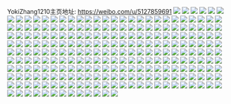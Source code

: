 YokiZhang1210主页地址: https://weibo.com/u/5127859691 
![](https://wx4.sinaimg.cn/mw2000/005B1Yyngy1h96llh2ucdj30tu13uagf.jpg) 
![](https://wx4.sinaimg.cn/mw2000/005B1Yyngy1h96llgn2mxj30tu13ugsz.jpg) 
![](https://wx4.sinaimg.cn/mw2000/005B1Yyngy1h8py38wa2hj328g2zab29.jpg) 
![](https://wx4.sinaimg.cn/mw2000/005B1Yyngy1h8py3a67csj32x6218hdt.jpg) 
![](https://wx4.sinaimg.cn/mw2000/005B1Yyngy1h8py3b8ww5j33381ztkjl.jpg) 
![](https://wx4.sinaimg.cn/mw2000/005B1Yyngy1h8fdmm7xo8j32c0340b29.jpg) 
![](https://wx4.sinaimg.cn/mw2000/005B1Yyngy1h829vqllvxj33402c0kjm.jpg) 
![](https://wx4.sinaimg.cn/mw2000/005B1Yyngy1h825a83bgij32c0340b2a.jpg) 
![](https://wx4.sinaimg.cn/mw2000/005B1Yyngy1h81fq5jsd3j30tu13u10z.jpg) 
![](https://wx4.sinaimg.cn/mw2000/005B1Yyngy1h7yn9x9lp3j30n60uwjyp.jpg) 
![](https://wx4.sinaimg.cn/mw2000/005B1Yyngy1h7ui503iepj30zk1137bp.jpg) 
![](https://wx4.sinaimg.cn/mw2000/005B1Yyngy1h7983gs2p8j30qo0iqmyf.jpg) 
![](https://wx4.sinaimg.cn/mw2000/005B1Yyngy1h6d3cnxznej320333z7wh.jpg) 
![](https://wx4.sinaimg.cn/mw2000/005B1Yyngy1h6c1bpit1wj32022o3kjm.jpg) 
![](https://wx4.sinaimg.cn/mw2000/005B1Yyngy1h6a0xkmc5yj32c03401kx.jpg) 
![](https://wx4.sinaimg.cn/mw2000/005B1Yyngy1h6a0xmiwuwj33402c0hdt.jpg) 
![](https://wx4.sinaimg.cn/mw2000/005B1Yyngy1h5s1et54mbj30zk1beq8x.jpg) 
![](https://wx4.sinaimg.cn/mw2000/005B1Yyngy1h5ms6g8upij30zi1j0tgq.jpg) 
![](https://wx4.sinaimg.cn/mw2000/005B1Yyngy1h5k493q7zfj30ty0tyq4i.jpg) 
![](https://wx4.sinaimg.cn/mw2000/005B1Yyngy1h5eaqo7yhhj32c0340b2b.jpg) 
![](https://wx4.sinaimg.cn/mw2000/005B1Yyngy1h57o8t3x7ej30to1ajwuw.jpg) 
![](https://wx4.sinaimg.cn/mw2000/005B1Yyngy1h547ijwwcej32c0340kjn.jpg) 
![](https://wx4.sinaimg.cn/mw2000/005B1Yyngy1h51wc1arrxj31hc0u07r5.jpg) 
![](https://wx4.sinaimg.cn/mw2000/005B1Yyngy1h50yc20v06j30qi1ocqu5.jpg) 
![](https://wx4.sinaimg.cn/mw2000/005B1Yyngy1h4nks2bvboj32c0340b2b.jpg) 
![](https://wx4.sinaimg.cn/mw2000/005B1Yyngy1h49wn9cpaqj32c0340b2b.jpg) 
![](https://wx4.sinaimg.cn/mw2000/005B1Yyngy1h45a158q7cj30u00vg0xu.jpg) 
![](https://wx4.sinaimg.cn/mw2000/005B1Yyngy1h446yxig86j31cg07mwi1.jpg) 
![](https://wx4.sinaimg.cn/mw2000/005B1Yyngy1h40ky7ljisj32by2azx6p.jpg) 
![](https://wx4.sinaimg.cn/mw2000/005B1Yyngy1h3wze0xdu1j30v91vo1ky.jpg) 
![](https://wx4.sinaimg.cn/mw2000/005B1Yyngy1h3qgy83elzj30u01hck4h.jpg) 
![](https://wx4.sinaimg.cn/mw2000/005B1Yyngy1h3qgy8l2kij30r31c5til.jpg) 
![](https://wx4.sinaimg.cn/mw2000/005B1Yyngy1h2uzhu3qibj32c0340x6q.jpg) 
![](https://wx4.sinaimg.cn/mw2000/005B1Yyngy1h2tv725j2sj31xp2tf7wh.jpg) 
![](https://wx4.sinaimg.cn/mw2000/005B1Yyngy1h2ts507e50j32c0340kjl.jpg) 
![](https://wx4.sinaimg.cn/mw2000/005B1Yyngy1h2o0z5h1fgj32c03401kz.jpg) 
![](https://wx4.sinaimg.cn/mw2000/005B1Yyngy1h2ilnavzfwj30v91von4t.jpg) 
![](https://wx4.sinaimg.cn/mw2000/005B1Yyngy1h2f6cgvq65j32c03407wj.jpg) 
![](https://wx4.sinaimg.cn/mw2000/005B1Yyngy1h2f6cim36hj32c03401kz.jpg) 
![](https://wx4.sinaimg.cn/mw2000/005B1Yyngy1h2246dcsruj30v91gu1kx.jpg) 
![](https://wx4.sinaimg.cn/mw2000/005B1Yyngy1h1xofi2d0fj30v812u7o6.jpg) 
![](https://wx4.sinaimg.cn/mw2000/005B1Yyngy1h1wpq0enl9j31v122xqv5.jpg) 
![](https://wx4.sinaimg.cn/mw2000/005B1Yyngy1h1pelwxzf8j32c0340u0y.jpg) 
![](https://wx4.sinaimg.cn/mw2000/005B1Yyngy1h1n4yruv30j33402c07wi.jpg) 
![](https://wx4.sinaimg.cn/mw2000/005B1Yyngy1h1jsat59isj30u0140ag8.jpg) 
![](https://wx4.sinaimg.cn/mw2000/005B1Yyngy1h1jsasbwbgj30u0140gss.jpg) 
![](https://wx4.sinaimg.cn/mw2000/005B1Yyngy1h1jsatqjbnj30u0140jwv.jpg) 
![](https://wx4.sinaimg.cn/mw2000/005B1Yyngy1h1jsaujco7j30u0163tg3.jpg) 
![](https://wx4.sinaimg.cn/mw2000/005B1Yyngy1h1i8ynfhboj33402c0u0z.jpg) 
![](https://wx4.sinaimg.cn/mw2000/005B1Yyngy1h1ggaw89daj32c0340b2a.jpg) 
![](https://wx4.sinaimg.cn/mw2000/005B1Yyngy1h1dqswq04vj31sc2dsx6p.jpg) 
![](https://wx4.sinaimg.cn/mw2000/005B1Yyngy1h1233kxlu6j31sc2dskjl.jpg) 
![](https://wx4.sinaimg.cn/mw2000/005B1Yyngy1h0xxdhzw0gj31gu2drx6j.jpg) 
![](https://wx4.sinaimg.cn/mw2000/005B1Yyngy1h0syaxkorhj32c0340hdt.jpg) 
![](https://wx4.sinaimg.cn/mw2000/005B1Yyngy1h0pgkmwbb1j32c0340qv5.jpg) 
![](https://wx4.sinaimg.cn/mw2000/005B1Yyngy1h0mkb1weqvj33402c0e82.jpg) 
![](https://wx4.sinaimg.cn/mw2000/005B1Yyngy1h0mjbcmywej30k00zk7cn.jpg) 
![](https://wx4.sinaimg.cn/mw2000/005B1Yyngy1h0fcv9gmw5j30u01407b7.jpg) 
![](https://wx4.sinaimg.cn/mw2000/005B1Yyngy1h02nfbta8jj30zg1bab06.jpg) 
![](https://wx4.sinaimg.cn/mw2000/005B1Yyngy1gzyw4guv1mj30t615gwy9.jpg) 
![](https://wx4.sinaimg.cn/mw2000/005B1Yyngy1gzyw4fb86qj30tz0yqdur.jpg) 
![](https://wx4.sinaimg.cn/mw2000/005B1Yyngy1gzpw68gcr5j30u80jxmzh.jpg) 
![](https://wx4.sinaimg.cn/mw2000/005B1Yynly1gzd5k31zmaj333y1qux6p.jpg) 
![](https://wx4.sinaimg.cn/mw2000/005B1Yyngy1gz603pdq68j30mi0u0afj.jpg) 
![](https://wx4.sinaimg.cn/mw2000/005B1Yyngy1gz4vvx0yocj33402c07wj.jpg) 
![](https://wx4.sinaimg.cn/mw2000/005B1Yynly1gyq3m3b6vlj30s71e4tqz.jpg) 
![](https://wx4.sinaimg.cn/mw2000/005B1Yynly1gypx8xfvpyj30mi09x0vn.jpg) 
![](https://wx4.sinaimg.cn/mw2000/005B1Yyngy1gyptdl8oa2j31sc2dse82.jpg) 
![](https://wx4.sinaimg.cn/mw2000/005B1Yyngy1gyptdcmcnyj32c0340hdv.jpg) 
![](https://wx4.sinaimg.cn/mw2000/005B1Yyngy1gy9se74tuaj33402c0x6q.jpg) 
![](https://wx4.sinaimg.cn/mw2000/005B1Yyngy1gy8n6wcs5sj33402c04qq.jpg) 
![](https://wx4.sinaimg.cn/mw2000/005B1Yyngy1gy8n6ueiuhj33402c0e82.jpg) 
![](https://wx4.sinaimg.cn/mw2000/005B1Yyngy1gy8n71wpwfj32c0340hdu.jpg) 
![](https://wx4.sinaimg.cn/mw2000/005B1Yyngy1gy5cw2xcs1j30tr1gwwu6.jpg) 
![](https://wx4.sinaimg.cn/mw2000/005B1Yyngy1gy5cw231t2j32c03407wi.jpg) 
![](https://wx4.sinaimg.cn/mw2000/005B1Yyngy1gxvsxzr50sj32c0340u0z.jpg) 
![](https://wx4.sinaimg.cn/mw2000/005B1Yyngy1gxtlifg5b2j32c03401kz.jpg) 
![](https://wx4.sinaimg.cn/mw2000/005B1Yyngy1gxihj7vhoej33402c0u0x.jpg) 
![](https://wx4.sinaimg.cn/mw2000/005B1Yyngy1gxeloba2yaj32c0340qv6.jpg) 
![](https://wx4.sinaimg.cn/mw2000/005B1Yyngy1gxdc303rkej32c0340x6p.jpg) 
![](https://wx4.sinaimg.cn/mw2000/005B1Yyngy1gxacnhez8ej32yn2c0x6p.jpg) 
![](https://wx4.sinaimg.cn/mw2000/005B1Yyngy1gx8swrrfxfj30u0140q9i.jpg) 
![](https://wx4.sinaimg.cn/mw2000/005B1Yyngy1gx2xov05qpj32c0340kjo.jpg) 
![](https://wx4.sinaimg.cn/mw2000/005B1Yyngy1gx0jgtjn32j32c0340u0y.jpg) 
![](https://wx4.sinaimg.cn/mw2000/005B1Yyngy1gweu1tis0xj30u0140qe9.jpg) 
![](https://wx4.sinaimg.cn/mw2000/005B1Yyngy1gwcmalm5l9j32c0340kjm.jpg) 
![](https://wx4.sinaimg.cn/mw2000/005B1Yyngy1gwcmaojyeuj32c0340hdu.jpg) 
![](https://wx4.sinaimg.cn/mw2000/005B1Yyngy1gwcmaigumbj32c0340qv6.jpg) 
![](https://wx4.sinaimg.cn/mw2000/005B1Yyngy1gvxhn6pgdcj30ga0u043m.jpg) 
![](https://wx4.sinaimg.cn/mw2000/005B1Yyngy1gvxhml9tscj30qi18z48g.jpg) 
![](https://wx4.sinaimg.cn/mw2000/005B1Yyngy1gvxhp583wvj33402c0npe.jpg) 
![](https://wx4.sinaimg.cn/mw2000/005B1Yyngy1gvxhp2rokfj32c0340kjl.jpg) 
![](https://wx4.sinaimg.cn/mw2000/005B1Yyngy1gvxa3qyekpj32c0340kjn.jpg) 
![](https://wx4.sinaimg.cn/mw2000/005B1Yyngy1gvw49xzapgj32c0340b29.jpg) 
![](https://wx4.sinaimg.cn/mw2000/005B1Yyngy1gvqddzeicqj60v91voqpf02.jpg) 
![](https://wx4.sinaimg.cn/mw2000/005B1Yyngy1gvp9ty0euuj623u35sb2902.jpg) 
![](https://wx4.sinaimg.cn/mw2000/005B1Yyngy1gvp8zwm2dkj60zj1bek3402.jpg) 
![](https://wx4.sinaimg.cn/mw2000/005B1Yyngy1gvp8zxe1otj60zj1ben7702.jpg) 
![](https://wx4.sinaimg.cn/mw2000/005B1Yyngy1gvnav96a2wj60qf1l9n5d02.jpg) 
![](https://wx4.sinaimg.cn/mw2000/005B1Yyngy1gvmuxub986j60v91voqo502.jpg) 
![](https://wx4.sinaimg.cn/mw2000/005B1Yyngy1gvdm9g20arj62c0340kjl02.jpg) 
![](https://wx4.sinaimg.cn/mw2000/005B1Yyngy1gvcgorjkc1j62c03407wm02.jpg) 
![](https://wx4.sinaimg.cn/mw2000/005B1Yyngy1gvcgoo76wdj61sc2dshdv02.jpg) 
![](https://wx4.sinaimg.cn/mw2000/005B1Yyngy1gv4i35f5dcj61400u0taa02.jpg) 
![](https://wx4.sinaimg.cn/mw2000/005B1Yyngy1gv2zzrzb3aj62c0340qv602.jpg) 
![](https://wx4.sinaimg.cn/mw2000/005B1Yyngy1gv1xmboe2qj613u0rtamf02.jpg) 
![](https://wx4.sinaimg.cn/mw2000/005B1Yyngy1guzlwlpuwyj60u01hcgzr02.jpg) 
![](https://wx4.sinaimg.cn/mw2000/005B1Yyngy1guyhgn5f33j62c0340qv702.jpg) 
![](https://wx4.sinaimg.cn/mw2000/003dQCv3ly8gux65mgpy6j60ku170jx502.jpg) 
![](https://wx4.sinaimg.cn/mw2000/005B1Yyngy1guwdpaxm6qj63402c0hdt02.jpg) 
![](https://wx4.sinaimg.cn/mw2000/005B1Yyngy1gupb37kojyj62c0340kdl02.jpg) 
![](https://wx4.sinaimg.cn/mw2000/005B1Yyngy1gupb35ue40j62c0340e8202.jpg) 
![](https://wx4.sinaimg.cn/mw2000/005B1Yyngy1guonmmdb0jj615n25p4qp02.jpg) 
![](https://wx4.sinaimg.cn/mw2000/005B1Yyngy1gudo76bfkaj63402c0b2a02.jpg) 
![](https://wx4.sinaimg.cn/mw2000/005B1Yyngy1gucntwql66j62c02z64qt02.jpg) 
![](https://wx4.sinaimg.cn/mw2000/005B1Yyngy1gtnh0jwz28j31hc0u0h2g.jpg) 
![](https://wx4.sinaimg.cn/mw2000/005B1Yyngy1gtnh0jeik7j30u01hck63.jpg) 
![](https://wx4.sinaimg.cn/mw2000/005B1Yyngy1gtnh0kad7mj30u01hc17f.jpg) 
![](https://wx4.sinaimg.cn/mw2000/005B1Yyngy1gsno6sezbdj32c0340qv7.jpg) 
![](https://wx4.sinaimg.cn/mw2000/005B1Yyngy1gsmiudyujtj31z22fm1kx.jpg) 
![](https://wx4.sinaimg.cn/mw2000/005B1Yyngy1gsmiucr76wj62142plnpd02.jpg) 
![](https://wx4.sinaimg.cn/mw2000/005B1Yyngy1gs9itzlcnkj32c0340x6p.jpg) 
![](https://wx4.sinaimg.cn/mw2000/005B1Yyngy1gs3nzp7mldj31tf33zx6u.jpg) 
![](https://wx4.sinaimg.cn/mw2000/005B1Yyngy1gs0i3rip8mj32c0340b2g.jpg) 
![](https://wx4.sinaimg.cn/mw2000/005B1Yyngy1grskrak47oj30u014012m.jpg) 
![](https://wx4.sinaimg.cn/mw2000/005B1Yyngy1grnp5sy6fnj32c0340e81.jpg) 
![](https://wx4.sinaimg.cn/mw2000/005B1Yyngy1grklot0z7oj30v81h8quc.jpg) 
![](https://wx4.sinaimg.cn/mw2000/005B1Yyngy1grfv4pst0xj327j1yte87.jpg) 
![](https://wx4.sinaimg.cn/mw2000/005B1Yyngy1grfv4r3vxuj30mp0pcdog.jpg) 
![](https://wx4.sinaimg.cn/mw2000/005B1Yyngy1grfv4rks8oj30o30thgwp.jpg) 
![](https://wx4.sinaimg.cn/mw2000/005B1Yyngy1gralrdw686j62c0340b2l02.jpg) 
![](https://wx4.sinaimg.cn/mw2000/005B1Yyngy1gr9zc154zej32ds1sch8m.jpg) 
![](https://wx4.sinaimg.cn/mw2000/005B1Yynly1gp6ssyzpe5j32c0340hdt.jpg) 
![](https://wx4.sinaimg.cn/mw2000/005B1Yynly1gp6ssxj5lkj31sc2dsu0x.jpg) 
![](https://wx4.sinaimg.cn/mw2000/005B1Yynly1gmanrh24hoj31400u0q91.jpg) 
![](https://wx4.sinaimg.cn/mw2000/005B1Yynly1gm5lhdtchyj30u0191q9y.jpg) 
![](https://wx4.sinaimg.cn/mw2000/005B1Yynly1gkmasm0nzhj30u0140qh7.jpg) 
![](https://wx4.sinaimg.cn/mw2000/005B1Yynly1gkef5o728sj32c0340b29.jpg) 
![](https://wx4.sinaimg.cn/mw2000/005B1Yynly1gkbw4oamccj30u0140gzv.jpg) 
![](https://wx4.sinaimg.cn/mw2000/005B1Yynly1gk0eml0xxej30u0140452.jpg) 
![](https://wx4.sinaimg.cn/mw2000/005B1Yynly1gk0emrvr09j30u0140dof.jpg) 
![](https://wx4.sinaimg.cn/mw2000/005B1Yynly1gk0emgqbt0j30u0140aja.jpg) 
![](https://wx4.sinaimg.cn/mw2000/005B1Yynly1gjzj441vn9j32c0340b29.jpg) 
![](https://wx4.sinaimg.cn/mw2000/005B1Yynly1gjzj45drlrj32c0340e81.jpg) 
![](https://wx4.sinaimg.cn/mw2000/005B1Yynly1gjzj42o6wfj32c0340e81.jpg) 
![](https://wx4.sinaimg.cn/mw2000/005B1Yynly1gjwwjiaap6j30u0140gys.jpg) 
![](https://wx4.sinaimg.cn/mw2000/005B1Yynly1gjuj325tzrj30v81h14p2.jpg) 
![](https://wx4.sinaimg.cn/mw2000/005B1Yynly1gjl54li8uzj30rc1cnqa6.jpg) 
![](https://wx4.sinaimg.cn/mw2000/005B1Yynly1gjcc2oknbrj30u0140al2.jpg) 
![](https://wx4.sinaimg.cn/mw2000/005B1Yynly1gjcc0us8kbj30u0140ds1.jpg) 
![](https://wx4.sinaimg.cn/mw2000/005B1Yynly1gitdvfmy1fj30p218lai7.jpg) 
![](https://wx4.sinaimg.cn/mw2000/005B1Yynly1gipy0k2uzbj30os183gux.jpg) 
![](https://wx4.sinaimg.cn/mw2000/005B1Yynly1gip1mdsfn8j31aw0u0b2a.jpg) 
![](https://wx4.sinaimg.cn/mw2000/005B1Yynly1ginztkkkwfj32c0340npf.jpg) 
![](https://wx4.sinaimg.cn/mw2000/005B1Yynly1gin00bax4xj30em1i0qlj.jpg) 
![](https://wx4.sinaimg.cn/mw2000/005B1Yynly1gin00bmjyqj30ay19bjzr.jpg) 
![](https://wx4.sinaimg.cn/mw2000/005B1Yynly1gin00bwlszj30bj1amdq4.jpg) 
![](https://wx4.sinaimg.cn/mw2000/005B1Yynly1gih8rxvw4lj30v90rrdi2.jpg) 
![](https://wx4.sinaimg.cn/mw2000/005B1Yynly1gih8ryb8yaj30v90ix0ut.jpg) 
![](https://wx4.sinaimg.cn/mw2000/005B1Yynly1gico0z9q48j30j60j3dkz.jpg) 
![](https://wx4.sinaimg.cn/mw2000/005B1Yynly1gic4hlgfwej32c0340b2a.jpg) 
![](https://wx4.sinaimg.cn/mw2000/005B1Yynly1gi9pp4kljbj32c0340qv6.jpg) 
![](https://wx4.sinaimg.cn/mw2000/005B1Yynly1gi7oww26b5j30u0140n7j.jpg) 
![](https://wx4.sinaimg.cn/mw2000/005B1Yynly1gi5n41kjdej31400u07aj.jpg) 
![](https://wx4.sinaimg.cn/mw2000/005B1Yynly1gi0xnsxnyij30u01hc7g0.jpg) 
![](https://wx4.sinaimg.cn/mw2000/005B1Yynly1gi0xntty4hj30u0140n5l.jpg) 
![](https://wx4.sinaimg.cn/mw2000/005B1Yynly1ghzl3bqfh0j33402c07wh.jpg) 
![](https://wx4.sinaimg.cn/mw2000/005B1Yynly1ghy9p6d00rj31400u0tgg.jpg) 
![](https://wx4.sinaimg.cn/mw2000/005B1Yynly1ghkdwfp9ryj32c0340hdt.jpg) 
![](https://wx4.sinaimg.cn/mw2000/005B1Yynly1gheuo5y65vj32c0340hdt.jpg) 
![](https://wx4.sinaimg.cn/mw2000/005B1Yynly1gh46d1pdm5j31sc2dsnpd.jpg) 
![](https://wx4.sinaimg.cn/mw2000/005B1Yynly1gh46d5wj45j33402c0qv5.jpg) 
![](https://wx4.sinaimg.cn/mw2000/005B1Yynly1gh23rylijij30u0140ahb.jpg) 
![](https://wx4.sinaimg.cn/mw2000/005B1Yynly1gh0xixrr0tj32c0340u0x.jpg) 
![](https://wx4.sinaimg.cn/mw2000/005B1Yynly1gh0xiwiygwj32c0340kjm.jpg) 
![](https://wx4.sinaimg.cn/mw2000/005B1Yynly1ggzn2fgu56j32c03401kz.jpg) 
![](https://wx4.sinaimg.cn/mw2000/005B1Yynly1ggwatg9bv1j32c03404qs.jpg) 
![](https://wx4.sinaimg.cn/mw2000/005B1Yynly1ggvayk281zj33402c0npe.jpg) 
![](https://wx4.sinaimg.cn/mw2000/005B1Yynly1ggv8pubu16j30u0140nb2.jpg) 
![](https://wx4.sinaimg.cn/mw2000/005B1Yynly1ggna10bb43j33402c04qq.jpg) 
![](https://wx4.sinaimg.cn/mw2000/005B1Yynly1ggcmlme6iuj32c0340u0x.jpg) 
![](https://wx4.sinaimg.cn/mw2000/005B1Yynly1ggbj857jagj32c0340hdv.jpg) 
![](https://wx4.sinaimg.cn/mw2000/005B1Yynly1gg9fueoof4j31400u047f.jpg) 
![](https://wx4.sinaimg.cn/mw2000/005B1Yynly1gg5jb38ar1j31400u0k24.jpg) 
![](https://wx4.sinaimg.cn/mw2000/005B1Yynly1gg4j8nb12rj324r2uc4qq.jpg) 
![](https://wx4.sinaimg.cn/mw2000/005B1Yynly1gg33hocng6j31400u0wl6.jpg) 
![](https://wx4.sinaimg.cn/mw2000/005B1Yynly1gg1zrirtrdj31hc0u0x0k.jpg) 
![](https://wx4.sinaimg.cn/mw2000/005B1Yynly1gg1zrl1c7zj30u01hcnmu.jpg) 
![](https://wx4.sinaimg.cn/mw2000/005B1Yynly1gg1zrft8j5j30u01hd46e.jpg) 
![](https://wx4.sinaimg.cn/mw2000/005B1Yynly1gg33llc7woj30ie103q9d.jpg) 
![](https://wx4.sinaimg.cn/mw2000/005B1Yynly1gg1zrev8vnj31dt0s1qb8.jpg) 
![](https://wx4.sinaimg.cn/mw2000/005B1Yynly1gfkqkzxp93j30qo0zjjvd.jpg) 
![](https://wx4.sinaimg.cn/mw2000/005B1Yynly1geom4ku7rsj30u01o07h2.jpg) 
![](https://wx4.sinaimg.cn/mw2000/005B1Yynly1geit0ihmedj30u01400wi.jpg) 
![](https://wx4.sinaimg.cn/mw2000/005B1Yynly1gba7rioh3mj30u01gmtdy.jpg) 
![](https://wx4.sinaimg.cn/mw2000/005B1Yynly1gb1mq2tifoj30qo1hch9g.jpg) 
![](https://wx4.sinaimg.cn/mw2000/005B1Yynly1gan60sm9q9j319c0qhn78.jpg) 
![](https://wx4.sinaimg.cn/mw2000/005B1Yynly1ga0ozxz62tj30u01o0wna.jpg) 
![](https://wx4.sinaimg.cn/mw2000/005B1Yynly1g9txqcezbuj30u01o0guf.jpg) 
![](https://wx4.sinaimg.cn/mw2000/005B1Yynly1g9o53qbvwbj319c2iohdt.jpg) 
![](https://wx4.sinaimg.cn/mw2000/005B1Yynly1g8yjnopbawj30u01o07f5.jpg) 
![](https://wx4.sinaimg.cn/mw2000/005B1Yynly1g808m2m24lj32io19ce81.jpg) 
![](https://wx4.sinaimg.cn/mw2000/005B1Yynly1g7xmkeqsz7j319c2iob29.jpg) 
![](https://wx4.sinaimg.cn/mw2000/005B1Yynly1g7xfliyq62j31hc0qon1b.jpg) 
![](https://wx4.sinaimg.cn/mw2000/005B1Yynly1g7u8ewoz6bj32o03k0x6q.jpg) 
![](https://wx4.sinaimg.cn/mw2000/005B1Yynly1g7u8f28gxnj33k02o07wj.jpg) 
![](https://wx4.sinaimg.cn/mw2000/005B1Yynly1g7r03mnxvtj32o03k0u0y.jpg) 
![](https://wx4.sinaimg.cn/mw2000/005B1Yynly1g6sc7f7ueaj33k02o0e83.jpg) 
![](https://wx4.sinaimg.cn/mw2000/005B1Yynly1g6mfl3eix5j30hs3387k5.jpg) 
![](https://wx4.sinaimg.cn/mw2000/005B1Yynly1g6la0tt8wqj30hs2wywt7.jpg) 
![](https://wx4.sinaimg.cn/mw2000/005B1Yynly1g6la0sa1v7j30hs4d4qo5.jpg) 
![](https://wx4.sinaimg.cn/mw2000/005B1Yynly1g6l6fswmlnj32yo3y81l2.jpg) 
![](https://wx4.sinaimg.cn/mw2000/005B1Yynly1g6l6fy1mx3j32yo3y8b2d.jpg) 
![](https://wx4.sinaimg.cn/mw2000/005B1Yynly1g6l6g62um6j32yo3y8e86.jpg) 
![](https://wx4.sinaimg.cn/mw2000/005B1Yynly1g6l6ge8af1j32yo3y8b2e.jpg) 
![](https://wx4.sinaimg.cn/mw2000/005B1Yynly1g6jwu9jbhmj30u0140gos.jpg) 
![](https://wx4.sinaimg.cn/mw2000/005B1Yynly1g6jwualpdoj31400u0jtr.jpg) 
![](https://wx4.sinaimg.cn/mw2000/005B1Yynly1g6hq8mwqybj31400u0tce.jpg) 
![](https://wx4.sinaimg.cn/mw2000/005B1Yynly1g6filctbg2j31400u0n5q.jpg) 
![](https://wx4.sinaimg.cn/mw2000/005B1Yynly1g6fildmf0oj30u00v244f.jpg) 
![](https://wx4.sinaimg.cn/mw2000/005B1Yynly1g6fileasexj30u00xyq6m.jpg) 
![](https://wx4.sinaimg.cn/mw2000/005B1Yynly1g6filexlzbj30u00xy429.jpg) 
![](https://wx4.sinaimg.cn/mw2000/005B1Yynly1g6ejbinq03j30u0140n1r.jpg) 
![](https://wx4.sinaimg.cn/mw2000/005B1Yynly1g6ejbjmwbgj31400u042o.jpg) 
![](https://wx4.sinaimg.cn/mw2000/005B1Yynly1g6cwg0dc8kj30u0140gnx.jpg) 
![](https://wx4.sinaimg.cn/mw2000/005B1Yynly1g6cwg15swoj31400u0gp7.jpg) 
![](https://wx4.sinaimg.cn/mw2000/005B1Yynly1g6cwg2bkc7j33qn0u07bs.jpg) 
![](https://wx4.sinaimg.cn/mw2000/005B1Yynly1g6bugm6j8mj30u0140n5c.jpg) 
![](https://wx4.sinaimg.cn/mw2000/005B1Yynly1g6bugn9d1zj30u0140tf5.jpg) 
![](https://wx4.sinaimg.cn/mw2000/005B1Yynly1g6bugo9l5kj31400u0djz.jpg) 
![](https://wx4.sinaimg.cn/mw2000/005B1Yynly1g68oqip3fbj30u0140778.jpg) 
![](https://wx4.sinaimg.cn/mw2000/005B1Yynly1g66fflyymtj31400u0tbo.jpg) 
![](https://wx4.sinaimg.cn/mw2000/005B1Yynly1g64quobid4j30u0140whd.jpg) 
![](https://wx4.sinaimg.cn/mw2000/005B1Yynly1g64qupfm4nj31400u0ae3.jpg) 
![](https://wx4.sinaimg.cn/mw2000/005B1Yynly1g62xrk9nl9j31400u078d.jpg) 
![](https://wx4.sinaimg.cn/mw2000/005B1Yynly1g62xrlkwjgj30u0140adg.jpg) 
![](https://wx4.sinaimg.cn/mw2000/005B1Yynly1g5yc2nxqjtj32o03k0qvb.jpg) 
![](https://wx4.sinaimg.cn/mw2000/005B1Yynly1g5yc3r5gpzj32o03k0e87.jpg) 
![](https://wx4.sinaimg.cn/mw2000/005B1Yynly1g5ftya68iij30u0140goq.jpg) 
![](https://wx4.sinaimg.cn/mw2000/005B1Yynly1g5ftybz7izj31400u0af5.jpg) 
![](https://wx4.sinaimg.cn/mw2000/005B1Yynly1g5cgeinv46j33k02o04qw.jpg) 
![](https://wx4.sinaimg.cn/mw2000/005B1Yynly1g5cgelzs28j33k02o01l4.jpg) 
![](https://wx4.sinaimg.cn/mw2000/005B1Yynly1g5b6k7d2m2j31400u0dkd.jpg) 
![](https://wx4.sinaimg.cn/mw2000/005B1Yynly1g5b6k8ktevj31400u0wiw.jpg) 
